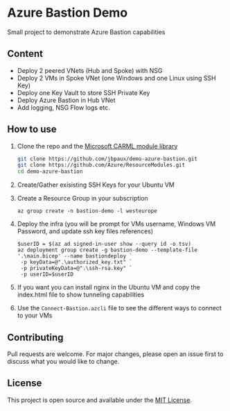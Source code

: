 
# Azure Bastion Demo

Small project to demonstrate Azure Bastion capabilities

## Content

- Deploy 2 peered VNets (Hub and Spoke) with NSG
- Deploy 2 VMs in Spoke VNet (one Windows and one Linux using SSH Key)
- Deploy one Key Vault to store SSH Private Key
- Deploy Azure Bastion in Hub VNet
- Add logging, NSG Flow logs etc.

## How to use

1. Clone the repo and the [Microsoft CARML module library](https://github.com/Azure/ResourceModules)

   ```bash
   git clone https://github.com/jbpaux/demo-azure-bastion.git
   git clone https://github.com/Azure/ResourceModules.git
   cd demo-azure-bastion
   ```

2. Create/Gather exisisting SSH Keys for your Ubuntu VM
3. Create a Resource Group in your subscription

   ```azcli
   az group create -n bastion-demo -l westeurope
   ```

4. Deploy the infra (you will be prompt for VMs username, Windows VM Password, and update ssh key files references)

   ```azcli
   $userID = $(az ad signed-in-user show --query id -o tsv)
   az deployment group create -g bastion-demo --template-file '.\main.bicep' --name bastiondeploy `
    -p keyData=@".\authorized_key.txt" `
    -p privateKeyData=@".\ssh-rsa.key" `
    -p userID=$userID
   ```

5. If you want you can install nginx in the Ubuntu VM and copy the index.html file to show tunneling capabilities
6. Use the `Connect-Bastion.azcli` file to see the different ways to connect to your VMs

## Contributing

Pull requests are welcome. For major changes, please open an issue first to discuss what you would like to change.

## License

This project is open source and available under the [MIT License](LICENSE).
